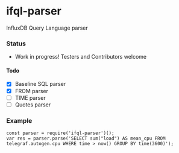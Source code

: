 # ifql-parser
InfluxDB Query Language parser

### Status

* Work in progress! Testers and Contributors welcome

#### Todo

* [x] Baseline SQL parser
* [x] FROM parser
* [ ] TIME parser
* [ ] Quotes parser

### Example
```
const parser = require('ifql-parser')();
var res = parser.parse('SELECT sum("load") AS mean_cpu FROM telegraf.autogen.cpu WHERE time > now() GROUP BY time(3600)');
```
